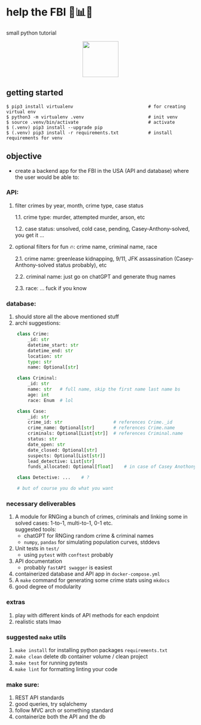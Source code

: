 # help the FBI 🔬📊🔥
small python tutorial
<p align="center">
  <img
    src="https://upload.wikimedia.org/wikipedia/commons/thumb/d/da/Seal_of_the_Federal_Bureau_of_Investigation.svg/300px-Seal_of_the_Federal_Bureau_of_Investigation.svg.png"
      style="width: 10vw; min-width: 20px;"
  />
</p>

## getting started
```shell
$ pip3 install virtualenv                            # for creating virtual env
$ python3 -m virtualenv .venv                        # init venv
$ source .venv/bin/activate                          # activate
$ (.venv) pip3 install --upgrade pip
$ (.venv) pip3 install -r requirements.txt           # install requirements for venv
```

## objective
* create a backend app for the FBI in the USA (API and database) where the user would be able to:
### API:
1. filter crimes by year, month, crime type, case status

    1.1. crime type: murder, attempted murder, arson, etc

    1.2. case status: unsolved, cold case, pending, Casey-Anthony-solved, you get it ...

2. optional filters for fun 🔥: crime name, criminal name, race

    2.1. crime name: greenlease kidnapping, 9/11, JFK assassination (Casey-Anthony-solved status probably), etc

    2.2. criminal name: just go on chatGPT and generate thug names

    2.3. race: ... fuck if you know

### database:
1. should store all the above mentioned stuff
2. archi suggestions:
```python
    class Crime:
        _id: str
        datetime_start: str
        datetime_end: str
        location: str
        type: str
        name: Optional[str]

    class Criminal:
        _id: str
        name: str   # full name, skip the first name last name bs
        age: int
        race: Enum  # lol

    class Case:
        _id: str
        crime_id: str                   # references Crime._id
        crime_name: Optional[str]       # references Crime.name
        criminals: Optional[List[str]]  # references Criminal.name
        status: str
        date_open: str
        date_closed: Optional[str]
        suspects: Optional[List[str]]
        lead_detective: List[str]
        funds_allocated: Optional[float]    # in case of Casey Anothony: probably 15 bucks

    class Detective: ...    # ?

    # but of course you do what you want
```
### necessary deliverables
1. A module for RNGing a bunch of crimes, criminals and linking some in solved cases: 1-to-1, multi-to-1, 0-1 etc.\
    suggested tools: 
    * chatGPT for RNGing random crime & criminal names
    * `numpy`, `pandas` for simulating population curves, stddevs
2. Unit tests in `test/`
    * using `pytest` with `conftest` probably
3. API documentation
    * probably `fastAPI swagger` is easiest
4. containerized database and API app in `docker-compose.yml`
5. A `make` command for generating some crime stats using `mkdocs`
6. good degree of modularity

### extras
1. play with different kinds of API methods for each enpdoint
2. realistic stats lmao

### suggested `make` utils
1. `make install` for installing python packages `requirements.txt`
2. `make clean` delete db container volume / clean project
3. `make test` for running pytests
4. `make lint` for formatting linting your code

### make sure:
1. REST API standards
2. good queries, try sqlalchemy
3. follow MVC arch or something standard
4. containerize both the API and the db
